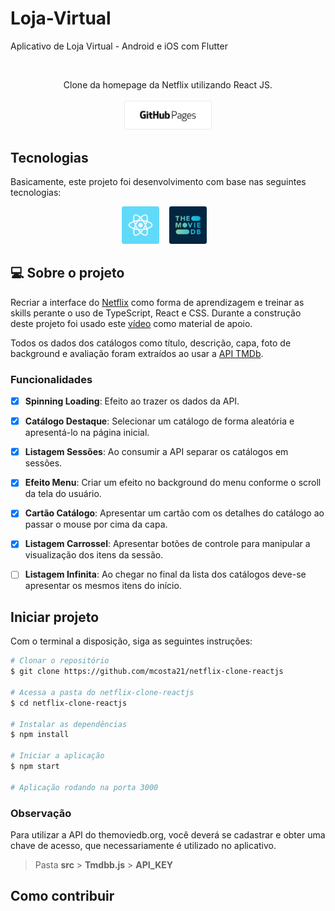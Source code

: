 # Loja-Virtual
Aplicativo de Loja Virtual - Android e iOS com Flutter



<br />
<p align="center">
    <a href="![tela-inicial](https://user-images.githubusercontent.com/67518341/156405940-9ae34e2e-e216-43d5-8011-dceaa8e76c40.jpg)" alt="Banner" width="700"></a>
</p>
<p align="center">

<a href="https://user-images.githubusercontent.com/67518341/138405005-db137128-1237-4d4c-98e9-83d6fa59ac61.mp4" alt="Banner" width="700"></a>
</p>
   <p align="center">
    Clone da homepage da Netflix utilizando React JS.
    <br />
    <br />
<a href="https://mcosta21.github.io/netflix-clone-reactjs/" target="_blank"><img src="https://github.com/mcosta21/netflix-clone-reactjs/blob/master/docs/icon-gitpages.png?raw=true" alt="React JS" width="140"></a>  
</p>

## Tecnologias
Basicamente, este projeto foi desenvolvimento com base nas seguintes tecnologias:

<p align="center">
 <a href="https://pt-br.reactjs.org/" target="_blank"><img src="https://github.com/mcosta21/netflix-clone-reactjs/blob/master/docs/icon-reactjs.png?raw=true" alt="React JS" width="60"></a>
  &nbsp&nbsp
<a href="https://www.themoviedb.org/" target="_blank"><img src="https://github.com/mcosta21/netflix-clone-reactjs/blob/master/docs/icon-tmdb.png?raw=true" alt="TMDB" width="60"></a>
  &nbsp&nbsp
</p>

## 💻 Sobre o projeto

Recriar a interface do [Netflix](https://www.netflix.com/) como forma de aprendizagem e treinar as skills perante o uso de TypeScript, React e CSS. Durante a construção deste projeto foi usado este [vídeo](https://www.youtube.com/watch?v=tBweoUiMsDg&ab_channel=BoniekyLacerda) como material de apoio.

Todos os dados dos catálogos como título, descrição, capa, foto de background e avaliação foram extraídos ao usar a [API TMDb](https://www.themoviedb.org/documentation/api).

### Funcionalidades

- [x] **Spinning Loading**: Efeito ao trazer os dados da API.

- [x] **Catálogo Destaque**: Selecionar um catálogo de forma aleatória e apresentá-lo na página inicial.

- [x] **Listagem Sessões**: Ao consumir a API separar os catálogos em sessões.

- [x] **Efeito Menu**: Criar um efeito no background do menu conforme o scroll da tela do usuário.

- [x] **Cartão Catálogo**: Apresentar um cartão com os detalhes do catálogo ao passar o mouse por cima da capa.

- [x] **Listagem Carrossel**: Apresentar botões de controle para manipular a visualização dos itens da sessão.

- [ ] **Listagem Infinita**: Ao chegar no final da lista dos catálogos deve-se apresentar os mesmos itens do início.

## Iniciar projeto

Com o terminal a disposição, siga as seguintes instruções:

```bash
# Clonar o repositório
$ git clone https://github.com/mcosta21/netflix-clone-reactjs

# Acessa a pasta do netflix-clone-reactjs
$ cd netflix-clone-reactjs

# Instalar as dependências
$ npm install

# Iniciar a aplicação
$ npm start

# Aplicação rodando na porta 3000
```
### Observação

Para utilizar a API do themoviedb.org, você deverá se cadastrar e obter uma chave de acesso, que necessariamente é utilizado no aplicativo.

> Pasta **src** > **Tmdbb.js** > **API_KEY**

## Como contribuir
